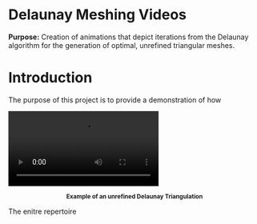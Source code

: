 # Delaunay Meshing Videos
<strong>Purpose:</strong> Creation of animations that depict iterations from the Delaunay algorithm for the generation of optimal, unrefined triangular meshes.

# Introduction

The purpose of this project is to provide a demonstration of how 

<video src="https://raw.githubusercontent.com/JerryGreenough/Delaunay-Meshing-Videos/master/images/m9.mp4">
</video>

<p align="center">
    <strong><small>Example of an unrefined Delaunay Triangulation</small></strong>
</p>

The enitre repertoire 




